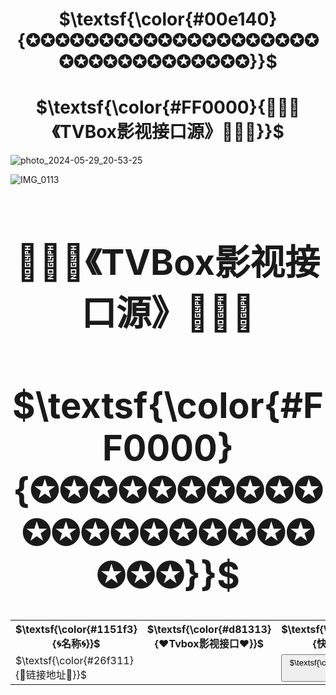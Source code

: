 <h1 align="center">$\textsf{\color{#00e140}{✪✪✪✪✪✪✪✪✪✪✪✪✪✪✪✪✪✪✪✪✪✪✪✪✪✪✪✪✪✪✪✪✪}}$</h1>

<h1 align="center">$\textsf{\color{#FF0000}{📡✨🌟《TVBox影视接口源》🌟💫📡}}$</h1>


![photo_2024-05-29_20-53-25](https://github.com/alantang1977/pg/assets/107459091/7520d9d9-e4ba-472a-8a73-21fd5ad693e5)

![IMG_0113](https://github.com/alantang1977/pg/assets/107459091/a69f166c-07c8-4159-b442-bcf93983938c)

<h1 align="center"$\textsf{\color{#d81313}{🌀名称🌀}}$</h1>

<table>
  <colgroup>
    <col style="width: 20%;">
    <col style="width: 60%;">
    <col style="width: 20%;">
  </colgroup>
  <tr>
    <th>$\textsf{\color{#1151f3}{🌀名称🌀}}$</th>
    <th>$\textsf{\color{#d81313}{❤️Tvbox影视接口❤️}}$</th>
    <th>$\textsf{\color{#26f311}{快速复制}}$
</th>
  </tr>
  <tr>
    <td>$\textsf{\color{#26f311}{🔰链接地址🔰}}$</td>
    <td><a href="URL-2"></a></td>
    <td><button class="button" onclick="copyToClipboard('URL')">$\textsf{\color{#26f311}{快速复制}}$</button></td>
  </tr>

<h1 align="center">📡✨🌟《TVBox影视接口源》🌟💫📡</h1>
<h1 align="center">$\textsf{\color{#FF0000}{✪✪✪✪✪✪✪✪✪✪✪✪✪✪✪✪✪✪✪✪✪✪✪}}$</h1>
